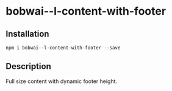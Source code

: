 # bobwai--l-content-with-footer

## Installation

    npm i bobwai--l-content-with-footer --save

## Description

Full size content with dynamic footer height.
